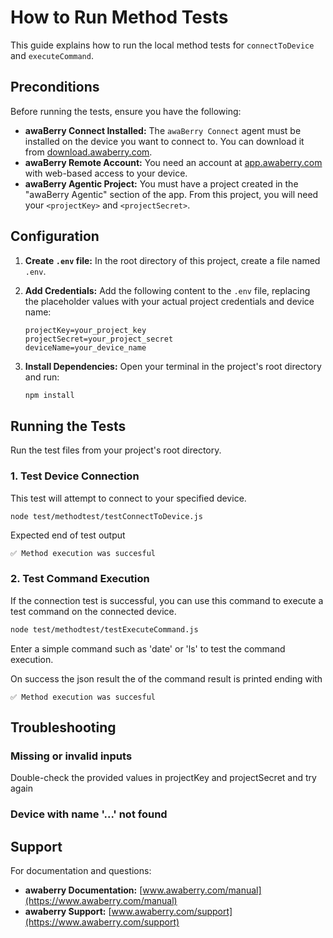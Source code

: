 # How to Run Method Tests

This guide explains how to run the local method tests for `connectToDevice` and `executeCommand`.

## Preconditions

Before running the tests, ensure you have the following:

- **awaBerry Connect Installed:** The `awaBerry Connect` agent must be installed on the device you want to connect to. You can download it from [download.awaberry.com](https://download.awaberry.com).
- **awaBerry Remote Account:** You need an account at [app.awaberry.com](https://app.awaberry.com) with web-based access to your device.
- **awaBerry Agentic Project:** You must have a project created in the "awaBerry Agentic" section of the app. From this project, you will need your `<projectKey>` and `<projectSecret>`.

## Configuration

1.  **Create `.env` file:**
    In the root directory of this project, create a file named `.env`.

2.  **Add Credentials:**
    Add the following content to the `.env` file, replacing the placeholder values with your actual project credentials and device name:

    ```env
    projectKey=your_project_key
    projectSecret=your_project_secret
    deviceName=your_device_name
    ```

3.  **Install Dependencies:**
    Open your terminal in the project's root directory and run:
    ```bash
    npm install
    ```

## Running the Tests

Run the test files from your project's root directory.

### 1. Test Device Connection

This test will attempt to connect to your specified device.

```bash
node test/methodtest/testConnectToDevice.js
```

Expected end of test output

```
✅ Method execution was succesful
```

### 2. Test Command Execution

If the connection test is successful, you can use this command to execute a test command on the connected device.

```bash
node test/methodtest/testExecuteCommand.js
```

Enter a simple command such as 'date' or 'ls' to test the command execution.
 
On success the json result the of the command result is printed ending with

```
✅ Method execution was succesful
```


## Troubleshooting

### Missing or invalid inputs

Double-check the provided values in projectKey and projectSecret and try again

### Device with name '...' not found



## Support

For documentation and questions:

- **awaberry Documentation:** [www.awaberry.com/manual](https://www.awaberry.com/manual)
- **awaberry Support:** [www.awaberry.com/support](https://www.awaberry.com/support)
